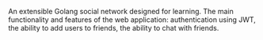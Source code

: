 An extensible Golang social network designed for learning. The main functionality and features of the web application: authentication using JWT, the ability to add users to friends, the ability to chat with friends.